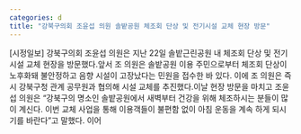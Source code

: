 ```yaml
---
categories: d
title: "강북구의회 조윤섭 의원 솔밭공원 체조회 단상 및 전기시설 교체 현장 방문"
---
```

[시정일보] 강북구의회 조윤섭 의원은 지난 22일 솔밭근린공원 내 체조회 단상 및 전기시설 교체 현장을 방문했다.앞서 조 의원은 솔밭공원 이용 주민으로부터 체조회 단상이 노후화돼 불안정하고 음향 시설이 고장났다는 민원을 접수한 바 있다. 이에 조 의원은 즉시 강북구청 관계 공무원과 협의해 시설 교체를 추진했다.이날 현장 방문을 마치고 조윤섭 의원은 “강북구의 명소인 솔밭공원에서 새벽부터 건강을 위해 체조하시는 분들이 많이 계신다. 이번 교체 사업을 통해 이용객들이 불편함 없이 아침 운동을 계속 하게 되시기를 바란다”고 말했다. 이어